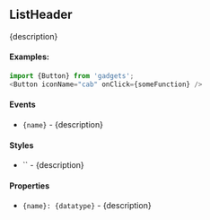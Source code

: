 <a name="module_ListHeader"></a>

## ListHeader
{description}

#### Examples:

```javascript
import {Button} from 'gadgets';
<Button iconName="cab" onClick={someFunction} />
```

#### Events
- `{name}` - {description}

#### Styles
- `` - {description}

#### Properties
- `{name}: {datatype}` - {description}

